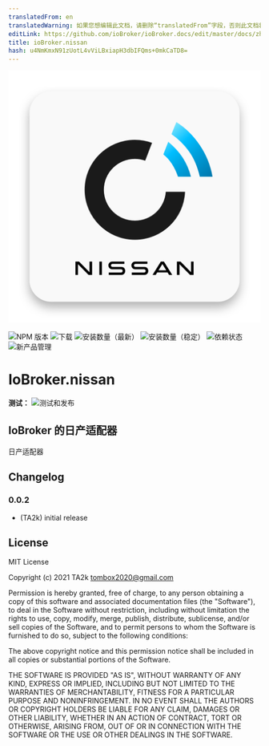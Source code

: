 ```yaml
---
translatedFrom: en
translatedWarning: 如果您想编辑此文档，请删除“translatedFrom”字段，否则此文档将再次自动翻译
editLink: https://github.com/ioBroker/ioBroker.docs/edit/master/docs/zh-cn/adapterref/iobroker.nissan/README.md
title: ioBroker.nissan
hash: u4NmKmxN91zUotL4vViLBxiapH3dbIFQms+0mkCaTD8=
---
```

![标识](../../../en/adapterref/iobroker.nissan/admin/nissan.png)

![NPM 版本](https://img.shields.io/npm/v/iobroker.nissan.svg)
![下载](https://img.shields.io/npm/dm/iobroker.nissan.svg)
![安装数量（最新）](https://iobroker.live/badges/nissan-installed.svg)
![安装数量（稳定）](https://iobroker.live/badges/nissan-stable.svg)
![依赖状态](https://img.shields.io/david/TA2k/iobroker.nissan.svg)
![新产品管理](https://nodei.co/npm/iobroker.nissan.png?downloads=true)

# IoBroker.nissan
**测试：** ![测试和发布](https://github.com/TA2k/ioBroker.nissan/workflows/Test%20and%20Release/badge.svg)

## IoBroker 的日产适配器
日产适配器

## Changelog

### 0.0.2
* (TA2k) initial release

## License
MIT License

Copyright (c) 2021 TA2k <tombox2020@gmail.com>

Permission is hereby granted, free of charge, to any person obtaining a copy
of this software and associated documentation files (the "Software"), to deal
in the Software without restriction, including without limitation the rights
to use, copy, modify, merge, publish, distribute, sublicense, and/or sell
copies of the Software, and to permit persons to whom the Software is
furnished to do so, subject to the following conditions:

The above copyright notice and this permission notice shall be included in all
copies or substantial portions of the Software.

THE SOFTWARE IS PROVIDED "AS IS", WITHOUT WARRANTY OF ANY KIND, EXPRESS OR
IMPLIED, INCLUDING BUT NOT LIMITED TO THE WARRANTIES OF MERCHANTABILITY,
FITNESS FOR A PARTICULAR PURPOSE AND NONINFRINGEMENT. IN NO EVENT SHALL THE
AUTHORS OR COPYRIGHT HOLDERS BE LIABLE FOR ANY CLAIM, DAMAGES OR OTHER
LIABILITY, WHETHER IN AN ACTION OF CONTRACT, TORT OR OTHERWISE, ARISING FROM,
OUT OF OR IN CONNECTION WITH THE SOFTWARE OR THE USE OR OTHER DEALINGS IN THE
SOFTWARE.